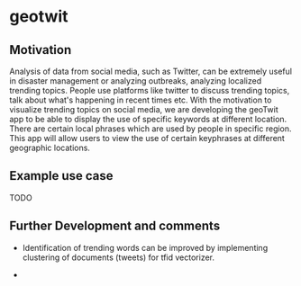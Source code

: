 # geotwit

## Motivation
Analysis of data from social media, such as Twitter, can be extremely useful in disaster management or analyzing outbreaks, analyzing localized trending topics. People use platforms like twitter to discuss trending topics, talk about what's happening in recent times etc. With the motivation to visualize trending topics on social media, we are developing the geoTwit app to be able to display the use of specific keywords at different location. There are certain local phrases which are used by people in specific region. This app will allow users to view the use of certain keyphrases at different geographic locations.


## Example use case

TODO

## Further Development and comments

* Identification of trending words can be improved by implementing clustering of documents (tweets) for tfid vectorizer.

* 
